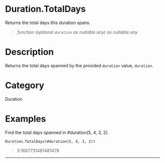 ﻿# Duration.TotalDays
Returns the total days this duration spans.
> _function (optional <code>duration</code> as nullable any) as nullable any_
# Description 
Returns the total days spanned by the provided <code>duration</code> value, <code>duration</code>.

# Category 
Duration
# Examples 
Find the total days spanned in #duration(5, 4, 3, 2).
```
Duration.TotalDays(#duration(5, 4, 3, 2))
```
> 5.1687731481481478
***
